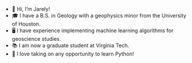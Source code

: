 - 👋 Hi, I’m Jarely!
- 🎓 I have a B.S. in Geology with a geophysics minor from the University of Houston.
- 🖥️ I have experience implementing machine learning algorithms for geoscience studies.
- 📚 I am now a graduate student at Virginia Tech.
- 🌱 I love taking on any opportunity to learn Python! 


<!---
J4RELY/J4RELY is a ✨ special ✨ repository because its `README.md` (this file) appears on your GitHub profile.
You can click the Preview link to take a look at your changes.
--->
